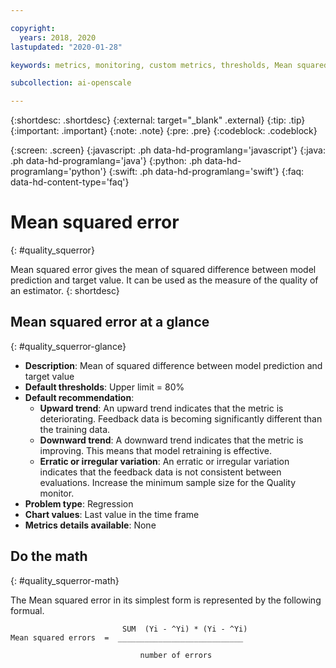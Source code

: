 ```yaml
---

copyright:
  years: 2018, 2020
lastupdated: "2020-01-28"

keywords: metrics, monitoring, custom metrics, thresholds, Mean squared error, score, schedule, recommendation

subcollection: ai-openscale

---
```


{:shortdesc: .shortdesc}
{:external: target="_blank" .external}
{:tip: .tip}
{:important: .important}
{:note: .note}
{:pre: .pre}
{:codeblock: .codeblock}

{:screen: .screen}
{:javascript: .ph data-hd-programlang='javascript'}
{:java: .ph data-hd-programlang='java'}
{:python: .ph data-hd-programlang='python'}
{:swift: .ph data-hd-programlang='swift'}
{:faq: data-hd-content-type='faq'}

# Mean squared error
{: #quality_squerror}

Mean squared error gives the mean of squared difference between model prediction and target value. It can be used as the measure of the quality of an estimator.
{: shortdesc}

## Mean squared error at a glance
{: #quality_squerror-glance}

- **Description**: Mean of squared difference between model prediction and target value
- **Default thresholds**: Upper limit = 80%
- **Default recommendation**:
   - **Upward trend**: An upward trend indicates that the metric is deteriorating. Feedback data is becoming significantly different than the training data.
   - **Downward trend**: A downward trend indicates that the metric is improving. This means that model retraining is effective.
   - **Erratic or irregular variation**: An erratic or irregular variation indicates that the feedback data is not consistent between evaluations. Increase the minimum sample size for the Quality monitor.
- **Problem type**: Regression
- **Chart values**: Last value in the time frame
- **Metrics details available**: None


## Do the math
{: #quality_squerror-math}

The Mean squared error in its simplest form is represented by the following formual.

```
                         SUM  (Yi - ^Yi) * (Yi - ^Yi)
Mean squared errors  =  ____________________________

                             number of errors
```